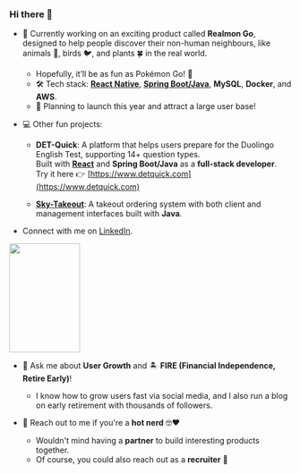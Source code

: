 
### Hi there 👋 

- 🔭 Currently working on an exciting product called **Realmon Go**, designed to help people discover their non-human neighbours, like animals 🦥, birds 🐦, and plants 🍀 in the real world.
  - Hopefully, it’ll be as fun as Pokémon Go! 🥰
  - 🛠️ Tech stack: [**React Native**](https://github.com/wulin-no2/realmon-frontend), [**Spring Boot/Java**](https://github.com/wulin-no2/realmon-backend), **MySQL**, **Docker**, and **AWS**.
  - 🚀 Planning to launch this year and attract a large user base!

- 💻 Other fun projects:
  - **DET-Quick**: A platform that helps users prepare for the Duolingo English Test, supporting 14+ question types.  
    Built with [**React**](https://github.com/wulin-no2/det-quick) and **Spring Boot/Java** as a **full-stack developer**.  
    Try it here 👉 [https://www.detquick.com](https://www.detquick.com)
    
  - [**Sky-Takeout**](https://github.com/wulin-no2/sky-take-out): A takeout ordering system with both client and management interfaces built with **Java**.
    

- Connect with me on [LinkedIn](https://www.linkedin.com/in/linawuthu/).

<div align="left">  
  <img width="50%" height="195px" src="https://github-readme-stats.vercel.app/api/top-langs/?username=wulin-no2&layout=compact&hide_border=true&title_color=00bfbf&text_color=00bfbf&bg_color=0d1117" />
</div>

- 💬 Ask me about **User Growth** and 🏝️ **FIRE (Financial Independence, Retire Early)**!  
  - I know how to grow users fast via social media, and I also run a blog on early retirement with thousands of followers.

- 🥰 Reach out to me if you're a **hot nerd** 🤓❤️
  - Wouldn't mind having a **partner** to build interesting products together.
  - Of course, you could also reach out as a **recruiter** 🤣
 


<!--
**wulin-no2/wulin-no2** is a ✨ _special_ ✨ repository because its `README.md` (this file) appears on your GitHub profile.

Here are some ideas to get you started:

- 🔭 I’m currently working on ...
- 🌱 I’m currently learning ...
- 👯 I’m looking to collaborate on ...
- 🤔 I’m looking for help with ...
- 💬 Ask me about ...
- 📫 How to reach me: ...
- 😄 Pronouns: ...
- ⚡ Fun fact: ...
-->
